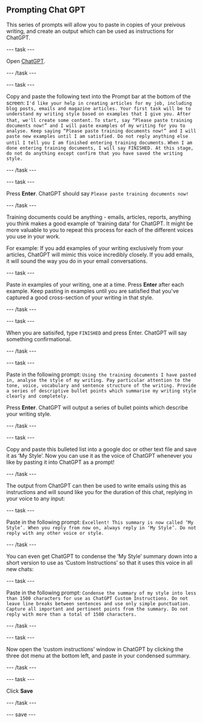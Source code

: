 ## Prompting Chat GPT

This series of prompts will allow you to paste in copies of your preivous writing, and create an output which can be used as instructions for ChatGPT.

--- task ---

Open [ChatGPT](https://chat.openai.com/).

--- /task ---

--- task ---

Copy and paste the following text into the Prompt bar at the bottom of the screen:
`I'd like your help in creating articles for my job, including blog posts, emails and magazine articles. Your first task will be to understand my writing style based on examples that I give you. After that, we'll create some content.` 
`To start, say “Please paste training documents now!” and I will paste examples of my writing for you to analyse. Keep saying “Please paste training documents now!” and I will paste new examples until I am satisfied. Do not reply anything else until I tell you I am finished entering training documents.`
`When I am done entering training documents, I will say FINISHED. At this stage, do not do anything except confirm that you have saved the writing style.`

--- /task ---

--- task ---

Press **Enter**. ChatGPT should say `Please paste training documents now!`

--- /task ---

Training documents could be anything - emails, articles, reports, anything you think makes a good example of 'training data' for ChatGPT. It might be more valuable to you to repeat this process for each of the different voices you use in your work. 

For example:
If you add examples of your writing exclusively from your articles, ChatGPT will mimic this voice incredibly closely. If you add emails, it will sound the way you do in your email conversations. 

--- task ---

Paste in examples of your writing, one at a time. Press **Enter** after each example. Keep pasting in examples until you are satisfied that you've captured a good cross-section of your writing in that style.   

--- /task ---

--- task ---

When you are satisifed, type `FINISHED` and press Enter. ChatGPT will say something confirmational.

--- /task ---

--- task ---

Paste in the following prompt:
`Using the training documents I have pasted in, analyse the style of my writing. Pay particular attention to the tone, voice, vocabulary and sentence structure of the writing. Provide a series of descriptive bullet points which summarise my writing style clearly and completely.`

Press **Enter**. ChatGPT will output a series of bullet points which describe your writing style.

--- /task ---

--- task ---

Copy and paste this bulleted list into a google doc or other text file and save it as ‘My Style’. Now you can use it as the voice of ChatGPT whenever you like by pasting it into ChatGPT as a prompt!

--- /task ---

The output from ChatGPT can then be used to write emails using this as instructions and will sound like you for the duration of this chat, replying in your voice to any input:

--- task ---

Paste in the following prompt:
`Excellent! This summary is now called ‘My Style’. When you reply from now on, always reply in ‘My Style’. Do not reply with any other voice or style.`

--- /task ---

You can even get ChatGPT to condense the ‘My Style’ summary down into a short version to use as ‘Custom Instructions’ so that it uses this voice in all new chats:

--- task ---

Paste in the following prompt:
`Condense the summary of my style into less than 1500 characters for use as ChatGPT Custom Instructions. Do not leave line breaks between sentences and use only simple punctuation. Capture all important and pertinent points from the summary. Do not reply with more than a total of 1500 characters.`

--- /task ---

--- task ---

Now open the ‘custom instructions’ window in ChatGPT by clicking the three dot menu at the bottom left, and paste in your condensed summary.

--- /task ---

--- task ---

Click **Save**

--- /task ---


--- save ---
